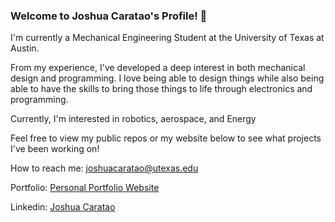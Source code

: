 ### Welcome to Joshua Caratao's Profile! 👋

I'm currently a Mechanical Engineering Student at the University of Texas at Austin. 

From my experience, I've developed a deep interest in both mechanical design and programming. I love being able to design things while also being able to have the skills to bring those things to life through electronics and programming.

Currently, I'm interested in robotics, aerospace, and Energy

Feel free to view my public repos  or my website below to see what projects I've been working on!

How to reach me: joshuacaratao@utexas.edu

Portfolio: [Personal Portfolio Website](https://www.joshuacaratao.com)

Linkedin: [Joshua Caratao](https://www.linkedin.com/in/joshuacaratao/)

<!--
Here are some ideas to get you started:

- 🔭 I’m currently working on ...
- 🌱 I’m currently learning ...
- 👯 I’m looking to collaborate on ...
- 🤔 I’m looking for help with ...
- 💬 Ask me about ...
- 📫 How to reach me: ...
- 😄 Pronouns: ...
- ⚡ Fun fact: ...
-->
